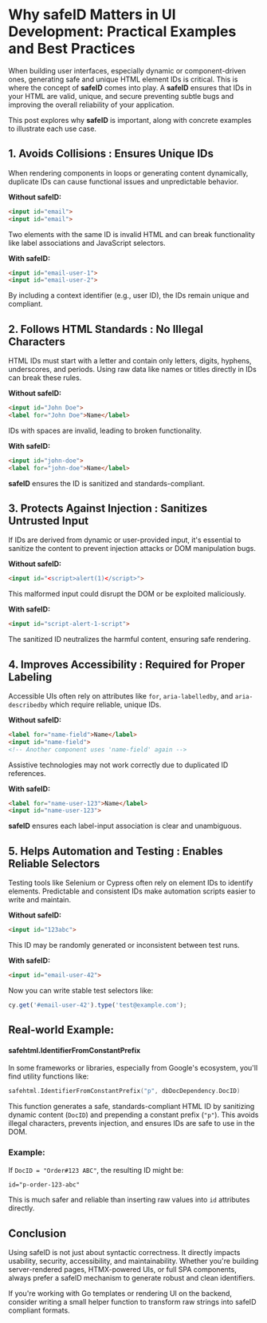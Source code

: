 # Why **safeID** Matters in UI Development: Practical Examples and Best Practices

When building user interfaces, especially dynamic or component-driven ones, generating safe and unique HTML element IDs is critical. This is where the concept of **safeID** comes into play. A **safeID** ensures that IDs in your HTML are valid, unique, and secure preventing subtle bugs and improving the overall reliability of your application.

This post explores why **safeID** is important, along with concrete examples to illustrate each use case.

## 1. Avoids Collisions : Ensures Unique IDs

When rendering components in loops or generating content dynamically, duplicate IDs can cause functional issues and unpredictable behavior.

**Without **safeID**:**
```html
<input id="email">
<input id="email">
```
Two elements with the same ID is invalid HTML and can break functionality like label associations and JavaScript selectors.

**With **safeID**:**
```html
<input id="email-user-1">
<input id="email-user-2">
```
By including a context identifier (e.g., user ID), the IDs remain unique and compliant.

## 2. Follows HTML Standards : No Illegal Characters

HTML IDs must start with a letter and contain only letters, digits, hyphens, underscores, and periods. Using raw data like names or titles directly in IDs can break these rules.

**Without **safeID**:**
```html
<input id="John Doe">
<label for="John Doe">Name</label>
```
IDs with spaces are invalid, leading to broken functionality.

**With **safeID**:**
```html
<input id="john-doe">
<label for="john-doe">Name</label>
```
**safeID** ensures the ID is sanitized and standards-compliant.

## 3. Protects Against Injection : Sanitizes Untrusted Input

If IDs are derived from dynamic or user-provided input, it's essential to sanitize the content to prevent injection attacks or DOM manipulation bugs.

**Without **safeID**:**
```html
<input id="<script>alert(1)</script>">
```
This malformed input could disrupt the DOM or be exploited maliciously.

**With **safeID**:**
```html
<input id="script-alert-1-script">
```
The sanitized ID neutralizes the harmful content, ensuring safe rendering.

## 4. Improves Accessibility : Required for Proper Labeling

Accessible UIs often rely on attributes like `for`, `aria-labelledby`, and `aria-describedby` which require reliable, unique IDs.

**Without **safeID**:**
```html
<label for="name-field">Name</label>
<input id="name-field">
<!-- Another component uses 'name-field' again -->
```
Assistive technologies may not work correctly due to duplicated ID references.

**With **safeID**:**
```html
<label for="name-user-123">Name</label>
<input id="name-user-123">
```
**safeID** ensures each label-input association is clear and unambiguous.

## 5. Helps Automation and Testing : Enables Reliable Selectors

Testing tools like Selenium or Cypress often rely on element IDs to identify elements. Predictable and consistent IDs make automation scripts easier to write and maintain.

**Without **safeID**:**
```html
<input id="123abc">
```
This ID may be randomly generated or inconsistent between test runs.

**With **safeID**:**
```html
<input id="email-user-42">
```
Now you can write stable test selectors like:
```javascript
cy.get('#email-user-42').type('test@example.com');
```

## Real-world Example: 
#### safehtml.IdentifierFromConstantPrefix

In some frameworks or libraries, especially from Google's ecosystem, you'll find utility functions like:
```go
safehtml.IdentifierFromConstantPrefix("p", dbDocDependency.DocID)
```
This function generates a safe, standards-compliant HTML ID by sanitizing dynamic content (`DocID`) and prepending a constant prefix (`"p"`). This avoids illegal characters, prevents injection, and ensures IDs are safe to use in the DOM.

### Example:
If `DocID = "Order#123 ABC"`, the resulting ID might be:
```html
id="p-order-123-abc"
```
This is much safer and reliable than inserting raw values into `id` attributes directly.

## Conclusion

Using safeID is not just about syntactic correctness. It directly impacts usability, security, accessibility, and maintainability. Whether you're building server-rendered pages, HTMX-powered UIs, or full SPA components, always prefer a safeID mechanism to generate robust and clean identifiers.

If you're working with Go templates or rendering UI on the backend, consider writing a small helper function to transform raw strings into safeID compliant formats.
